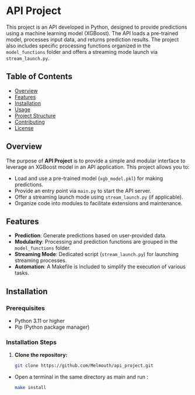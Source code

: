 # API Project

This project is an API developed in Python, designed to provide predictions using a machine learning model (XGBoost). The API loads a pre-trained model, processes input data, and returns prediction results. The project also includes specific processing functions organized in the `model_functions` folder and offers a streaming mode launch via `stream_launch.py`.

## Table of Contents

- [Overview](#overview)
- [Features](#features)
- [Installation](#installation)
- [Usage](#usage)
- [Project Structure](#project-structure)
- [Contributing](#contributing)
- [License](#license)

## Overview

The purpose of **API Project** is to provide a simple and modular interface to leverage an XGBoost model in an API application. This project allows you to:

- Load and use a pre-trained model (`xgb_model.pkl`) for making predictions.
- Provide an entry point via `main.py` to start the API server.
- Offer a streaming launch mode using `stream_launch.py` (if applicable).
- Organize code into modules to facilitate extensions and maintenance.

## Features

- **Prediction**: Generate predictions based on user-provided data.
- **Modularity**: Processing and prediction functions are grouped in the `model_functions` folder.
- **Streaming Mode**: Dedicated script (`stream_launch.py`) for launching streaming processes.
- **Automation**: A Makefile is included to simplify the execution of various tasks.

## Installation

### Prerequisites

- Python 3.11 or higher
- Pip (Python package manager)

### Installation Steps

1. **Clone the repository:**
   ```bash
   git clone https://github.com/Melmouth/api_project.git

- Open a terminal in the same directory as main and run :
   ```bash 
   make install

